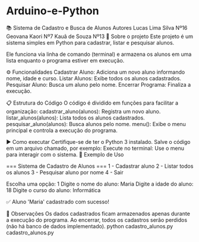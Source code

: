# Arduino-e-Python

📚 Sistema de Cadastro e Busca de Alunos
Autores
Lucas Lima Silva Nº16
Geovana Kaori Nº7
Kauã de Souza Nº13
🚀 Sobre o projeto
Este projeto é um sistema simples em Python para cadastrar, listar e pesquisar alunos.

Ele funciona via linha de comando (terminal) e armazena os alunos em uma lista enquanto o programa estiver em execução.

⚙️ Funcionalidades
Cadastrar Aluno: Adiciona um novo aluno informando nome, idade e curso.
Listar Alunos: Exibe todos os alunos cadastrados.
Pesquisar Aluno: Busca um aluno pelo nome.
Encerrar Programa: Finaliza a execução.

📋 Estrutura do Código
O código é dividido em funções para facilitar a organização:
cadastrar_aluno(alunos): Registra um novo aluno.
listar_alunos(alunos): Lista todos os alunos cadastrados.
pesquisar_aluno(alunos): Busca alunos pelo nome.
menu(): Exibe o menu principal e controla a execução do programa.

▶️ Como executar
Certifique-se de ter o Python 3 instalado.
Salve o código em um arquivo chamado, por exemplo:
Execute no terminal:
Use o menu para interagir com o sistema.
📝 Exemplo de Uso

=== Sistema de Cadastro de Alunos ===
1 - Cadastrar aluno
2 - Listar todos os alunos
3 - Pesquisar aluno por nome
4 - Sair

Escolha uma opção: 1
Digite o nome do aluno: Maria
Digite a idade do aluno: 18
Digite o curso do aluno: Informática

✅ Aluno 'Maria' cadastrado com sucesso!

📌 Observações
Os dados cadastrados ficam armazenados apenas durante a execução do programa.
Ao encerrar, todos os cadastros serão perdidos (não há banco de dados implementado).
python cadastro_alunos.py
cadastro_alunos.py
 
 
